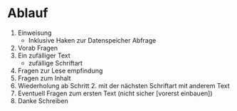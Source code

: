 # Ablauf

1. Einweisung
    - Inklusive Haken zur Datenspeicher Abfrage 
2. Vorab Fragen
3. Ein zufälliger Text
    - zufällige Schriftart
4. Fragen zur Lese empfindung
5. Fragen zum Inhalt
6. Wiederholung ab Schritt 2. mit der nächsten Schriftart mit anderem Text
7. Eventuell Fragen zum ersten Text (nicht sicher [vorerst einbauen])
8. Danke Schreiben